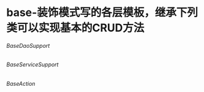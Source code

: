 # base-装饰模式写的各层模板，继承下列类可以实现基本的CRUD方法
###### BaseDaoSupport
###### BaseServiceSupport
###### BaseAction